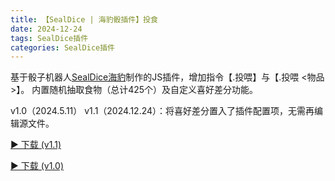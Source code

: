 ```yaml
---
title: 【SealDice | 海豹骰插件】投食
date: 2024-12-24
tags: SealDice插件
categories: SealDice插件
---
```


基于骰子机器人[SealDice海豹](https://dice.weizaima.com/)制作的JS插件，增加指令【.投喂】与【.投喂 <物品>】。
内置随机抽取食物（总计425个）及自定义喜好差分功能。

v1.0（2024.5.11）
v1.1（2024.12.24）：将喜好差分置入了插件配置项，无需再编辑源文件。

<!--more-->

<a href="/Loft/download/SealDice/FeedFood_v1.1.js" download>► 下载 (v1.1)</a>

<a href="/Loft/download/SealDice/FeedFood_v1.0.js" download>► 下载 (v1.0)</a>